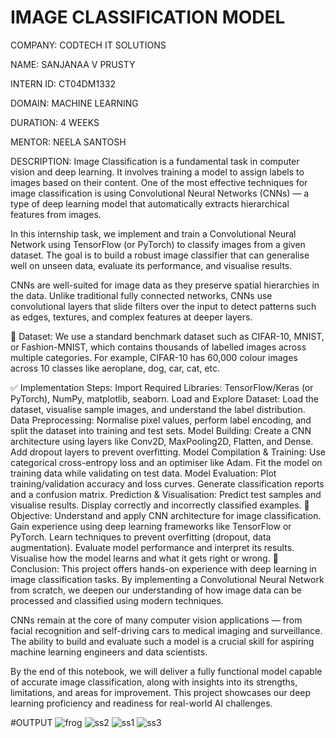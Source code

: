 # IMAGE CLASSIFICATION MODEL
COMPANY: CODTECH IT SOLUTIONS

NAME: SANJANAA V PRUSTY

INTERN ID: CT04DM1332

DOMAIN: MACHINE LEARNING

DURATION: 4 WEEKS

MENTOR: NEELA SANTOSH

DESCRIPTION:
Image Classification is a fundamental task in computer vision and deep learning. It involves training a model to assign labels to images based on their content. One of the most effective techniques for image classification is using Convolutional Neural Networks (CNNs) — a type of deep learning model that automatically extracts hierarchical features from images.

In this internship task, we implement and train a Convolutional Neural Network using TensorFlow (or PyTorch) to classify images from a given dataset. The goal is to build a robust image classifier that can generalise well on unseen data, evaluate its performance, and visualise results.

CNNs are well-suited for image data as they preserve spatial hierarchies in the data. Unlike traditional fully connected networks, CNNs use convolutional layers that slide filters over the input to detect patterns such as edges, textures, and complex features at deeper layers.

📂 Dataset:
We use a standard benchmark dataset such as CIFAR-10, MNIST, or Fashion-MNIST, which contains thousands of labelled images across multiple categories. For example, CIFAR-10 has 60,000 colour images across 10 classes like aeroplane, dog, car, cat, etc.

✅ Implementation Steps:
Import Required Libraries: TensorFlow/Keras (or PyTorch), NumPy, matplotlib, seaborn.
Load and Explore Dataset: Load the dataset, visualise sample images, and understand the label distribution.
Data Preprocessing: Normalise pixel values, perform label encoding, and split the dataset into training and test sets.
Model Building:
Create a CNN architecture using layers like Conv2D, MaxPooling2D, Flatten, and Dense.
Add dropout layers to prevent overfitting.
Model Compilation & Training:
Use categorical cross-entropy loss and an optimiser like Adam.
Fit the model on training data while validating on test data.
Model Evaluation:
Plot training/validation accuracy and loss curves.
Generate classification reports and a confusion matrix.
Prediction & Visualisation:
Predict test samples and visualise results.
Display correctly and incorrectly classified examples.
🎯 Objective:
Understand and apply CNN architecture for image classification.
Gain experience using deep learning frameworks like TensorFlow or PyTorch.
Learn techniques to prevent overfitting (dropout, data augmentation).
Evaluate model performance and interpret its results.
Visualise how the model learns and what it gets right or wrong.
📌 Conclusion:
This project offers hands-on experience with deep learning in image classification tasks. By implementing a Convolutional Neural Network from scratch, we deepen our understanding of how image data can be processed and classified using modern techniques.

CNNs remain at the core of many computer vision applications — from facial recognition and self-driving cars to medical imaging and surveillance. The ability to build and evaluate such a model is a crucial skill for aspiring machine learning engineers and data scientists.

By the end of this notebook, we will deliver a fully functional model capable of accurate image classification, along with insights into its strengths, limitations, and areas for improvement. This project showcases our deep learning proficiency and readiness for real-world AI challenges.

#OUTPUT
![frog](https://github.com/user-attachments/assets/4bb22ab6-aa53-49d9-9800-4c7998ced397)
![ss2](https://github.com/user-attachments/assets/5592830b-57e8-4584-ab38-c3461f123634)
![ss1](https://github.com/user-attachments/assets/b7310892-ab22-417c-ad07-ea7c407e7b3d)
![ss3](https://github.com/user-attachments/assets/f008cb80-ed7d-4aa6-b2f9-a839bbbd705b)

